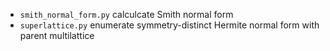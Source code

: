 - `smith_normal_form.py`
  calculcate Smith normal form
- `superlattice.py`
  enumerate symmetry-distinct Hermite normal form with parent multilattice


